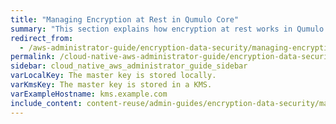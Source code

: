 ```yaml
---
title: "Managing Encryption at Rest in Qumulo Core"
summary: "This section explains how encryption at rest works in Qumulo Core, how to rotate master keys, how to configure a Key Management Server (KMS), and how to ensure that the master keys across your cluster are secured correctly by using the <code>qq</code> CLI."
redirect_from:
  - /aws-administrator-guide/encryption-data-security/managing-encryption-at-rest.html
permalink: /cloud-native-aws-administrator-guide/encryption-data-security/managing-encryption-at-rest.html
sidebar: cloud_native_aws_administrator_guide_sidebar
varLocalKey: The master key is stored locally.
varKmsKey: The master key is stored in a KMS.
varExampleHostname: kms.example.com
include_content: content-reuse/admin-guides/encryption-data-security/managing-encryption-at-rest.md
---
```

